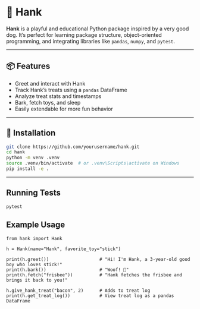 # 🐶 Hank

**Hank** is a playful and educational Python package inspired by a very good dog. It’s perfect for learning package structure, object-oriented programming, and integrating libraries like `pandas`, `numpy`, and `pytest`.

---

## 📦 Features

- Greet and interact with Hank
- Track Hank’s treats using a `pandas` DataFrame
- Analyze treat stats and timestamps
- Bark, fetch toys, and sleep
- Easily extendable for more fun behavior

---

## 🔧 Installation

```bash
git clone https://github.com/yourusername/hank.git
cd hank
python -m venv .venv
source .venv/bin/activate  # or .venv\Scripts\activate on Windows
pip install -e .
```

---

## Running Tests

```
pytest
```

## Example Usage

```
from hank import Hank

h = Hank(name="Hank", favorite_toy="stick")

print(h.greet())                   # "Hi! I'm Hank, a 3-year-old good boy who loves stick!"
print(h.bark())                    # "Woof! 🐾"
print(h.fetch("frisbee"))          # "Hank fetches the frisbee and brings it back to you!"

h.give_hank_treat("bacon", 2)      # Adds to treat log
print(h.get_treat_log())           # View treat log as a pandas DataFrame
